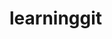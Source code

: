# learninggit

<!--Major GIT commands:

git config
Sets configuration values for your user name, email, gpg key, preferred diff algorithm, file formats and more. Example: git config --global user.name "My Name" git config --global user.email "user@domain.com" cat ~/.gitconfig [user] name = My Name email = user@domain.com

git init
Initializes a git repository – creates the initial ‘.git’ directory in a new or in an existing project. Example: cd /home/user/my_new_git_folder/ git init

git clone
Makes a Git repository copy from a remote source. Also adds the original location as a remote so you can fetch from it again and push to it if you have permissions. Example: git clone git@github.com:user/test.git

git add
Adds files changes in your working directory to your index. Example: git add .

git rm
Removes files from your index and your working directory so they will not be tracked. Example: git rm filename

git commit
Takes all of the changes written in the index, creates a new commit object pointing to it and sets the branch to point to that new commit. Examples: git commit -m ‘committing added changes’ git commit -a -m ‘committing all changes, equals to git add and git commit’

git status
Shows you the status of files in the index versus the working directory. It will list out files that are untracked (only in your working directory), modified (tracked but not yet updated in your index), and staged (added to your index and ready for committing). Example: git status # On branch master # # Initial commit # # Untracked files: # (use "git add <file>..." to include in what will be committed) # # README nothing added to commit but untracked files present (use "git add" to track)

git branch
Lists existing branches, including remote branches if ‘-a’ is provided. Creates a new branch if a branch name is provided. Example: git branch -a * master remotes/origin/master

git checkout
Checks out a different branch – switches branches by updating the index, working tree, and HEAD to reflect the chosen branch. Example: git checkout newbranch

git merge
Merges one or more branches into your current branch and automatically creates a new commit if there are no conflicts. Example: git merge newbranchversion

git reset
Resets your index and working directory to the state of your last commit. Example: git reset --hard HEAD

git stash
Temporarily saves changes that you don’t want to commit immediately. You can apply the changes later. Example: git stash Saved working directory and index state "WIP on master: 84f241e first commit" HEAD is now at 84f241e first commit (To restore them type "git stash apply")

git tag
Tags a specific commit with a simple, human readable handle that never moves. Example: git tag -a v1.0 -m 'this is version 1.0 tag'

git fetch
Fetches all the objects from the remote repository that are not present in the local one. Example: git fetch origin

git pull
Fetches the files from the remote repository and merges it with your local one. This command is equal to the git fetch and the git merge sequence. Example: git pull origin

git push
Pushes all the modified local objects to the remote repository and advances its branches. Example: git push origin master

git remote
Shows all the remote versions of your repository. Example: git remote origin

git log
Shows a listing of commits on a branch including the corresponding details. Example: git log commit 84f241e8a0d768fb37ff7ad40e294b61a99a0abe Author: User <user@domain.com> Date: Mon May 3 09:24:05 2010 +0300 first commit

git show
Shows information about a git object. Example: git show commit 84f241e8a0d768fb37ff7ad40e294b61a99a0abe Author: User <user@domain.com> Date: Mon May 3 09:24:05 2010 +0300 first commit diff --git a/README b/README new file mode 100644 index 0000000..e69de29

git ls-tree
Shows a tree object, including the mode and the name of each item and the SHA-1 value of the blob or the tree that it points to. Example: git ls-tree master^{tree} 100644 blob e69de29bb2d1d6434b8b29ae775ad8c2e48c5391 README

git cat-file
Used to view the type of an object through the SHA-1 value. Example: git cat-file -t e69de29bb2d1d6434b8b29ae775ad8c2e48c5391 blob

git grep
Lets you search through your trees of content for words and phrases. Example: git grep "www.siteground.com" -- *.php

git diff
Generates patch files or statistics of differences between paths or files in your git repository, or your index or your working directory. Example: git diff

gitk
Graphical Tcl/Tk based interface to a local Git repository. Example: gitk

git instaweb
Runs a web server with an interface into your local repository and automatically directs a web browser to it. Example: git instaweb --httpd=webrick git instaweb --stop

git archive
Creates a tar or zip file including the contents of a single tree from your repository. Example: git archive --format=zip master^ README >file.zip

git gc
Garbage collector for your repository. Optimizes your repository. Should be run occasionally. Example: git gc Counting objects: 7, done. Delta compression using up to 2 threads. Compressing objects: 100% (5/5), done. Writing objects: 100% (7/7), done. Total 7 (delta 1), reused 0 (delta 0)

git fsck
Does an integrity check of the Git file system, identifying corrupted objects. Example: git fsck

git prune
Removes objects that are no longer pointed to by any object in any reachable branch. Example: git prune -->

<!-- Delete any changes made and revert to latest code source
git fetch origin
git reset --hard origin/master -->


<!--HTML Attributes
Below is an alphabetical list of some attributes often used in HTML:

Attribute	Description
alt	Specifies an alternative text for an image, when the image cannot be displayed
disabled	Specifies that an input element should be disabled
href	Specifies the URL (web address) for a link
id	Specifies a unique id for an element
src	Specifies the URL (web address) for an image
style	Specifies an inline CSS style for an element
title	Specifies extra information about an element (displayed as a tool tip)-->

<!--HTML head Elements
Tag	Description
<head>	Defines information about the document
<title>	Defines the title of a document
<base>	Defines a default address or a default target for all links on a page
<link>	Defines the relationship between a document and an external resource
<meta>	Defines metadata about an HTML document
<script>	Defines a client-side script
<style>	Defines style information for a document-->
